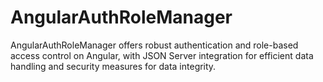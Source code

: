 # AngularAuthRoleManager
AngularAuthRoleManager offers robust authentication and role-based access control on Angular, with JSON Server integration for efficient data handling and security measures for data integrity.
